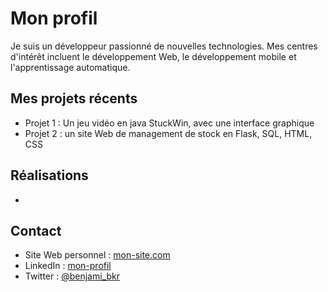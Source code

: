 # Mon profil

Je suis un développeur passionné de nouvelles technologies. Mes centres d'intérêt incluent le développement Web, le développement mobile et l'apprentissage automatique.

## Mes projets récents

- Projet 1 : Un jeu vidéo en java StuckWin, avec une interface graphique
- Projet 2 : un site Web de management de stock en Flask, SQL, HTML, CSS

## Réalisations

- 

## Contact

- Site Web personnel : [mon-site.com](https://mon-site.com)
- LinkedIn : [mon-profil](https://linkedin.com/in/benjamin-berkrouber-9b7912235)
- Twitter : [@benjami_bkr](https://twitter.com/benjamin_bkr)
